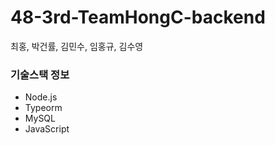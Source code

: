 # 48-3rd-TeamHongC-backend
최홍, 박건률, 김민수, 임홍규, 김수영
### 기술스택 정보
- Node.js
- Typeorm
- MySQL
- JavaScript
